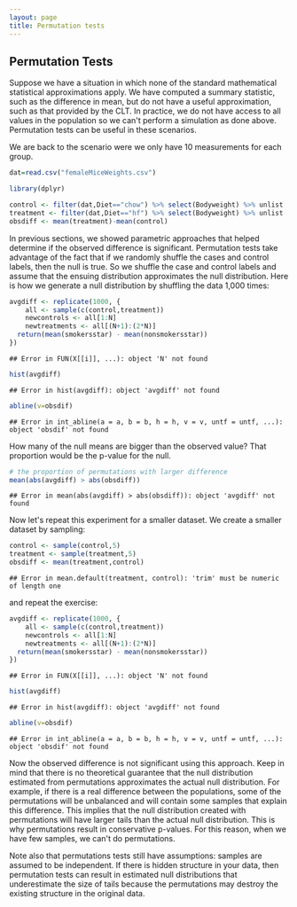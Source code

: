 ```yaml
---
layout: page
title: Permutation tests
---
```






## Permutation Tests
Suppose we have a situation in which none of the standard mathematical statistical approximations apply. We have computed a summary statistic, such as the difference in mean, but do not have a useful approximation, such as that provided by the CLT. In practice, we do not have access to all values in the population so we can't perform a simulation as done above. Permutation tests can be useful in these scenarios. 

We are back to the scenario were we only have 10 measurements for each group.


```r
dat=read.csv("femaleMiceWeights.csv")

library(dplyr)

control <- filter(dat,Diet=="chow") %>% select(Bodyweight) %>% unlist
treatment <- filter(dat,Diet=="hf") %>% select(Bodyweight) %>% unlist
obsdiff <- mean(treatment)-mean(control)
```

In previous sections, we showed parametric approaches that helped determine if the observed difference is significant. Permutation tests take advantage of the fact that if we randomly shuffle the cases and control labels, then the null is true. So we shuffle the case and control labels and assume that the ensuing distribution approximates the null distribution. Here is how we generate a null distribution by shuffling the data 1,000 times:


```r
avgdiff <- replicate(1000, {
    all <- sample(c(control,treatment))
    newcontrols <- all[1:N]
    newtreatments <- all[(N+1):(2*N)]
  return(mean(smokersstar) - mean(nonsmokersstar))
})
```

```
## Error in FUN(X[[i]], ...): object 'N' not found
```

```r
hist(avgdiff)
```

```
## Error in hist(avgdiff): object 'avgdiff' not found
```

```r
abline(v=obsdif)
```

```
## Error in int_abline(a = a, b = b, h = h, v = v, untf = untf, ...): object 'obsdif' not found
```

How many of the null means are bigger than the observed value? That proportion would be the p-value for the null.


```r
# the proportion of permutations with larger difference
mean(abs(avgdiff) > abs(obsdiff))
```

```
## Error in mean(abs(avgdiff) > abs(obsdiff)): object 'avgdiff' not found
```

Now let's repeat this experiment for a smaller dataset. We create a smaller dataset by sampling:


```r
control <- sample(control,5)
treatment <- sample(treatment,5)
obsdiff <- mean(treatment,control)
```

```
## Error in mean.default(treatment, control): 'trim' must be numeric of length one
```
and repeat the exercise:



```r
avgdiff <- replicate(1000, {
    all <- sample(c(control,treatment))
    newcontrols <- all[1:N]
    newtreatments <- all[(N+1):(2*N)]
  return(mean(smokersstar) - mean(nonsmokersstar))
})
```

```
## Error in FUN(X[[i]], ...): object 'N' not found
```

```r
hist(avgdiff)
```

```
## Error in hist(avgdiff): object 'avgdiff' not found
```

```r
abline(v=obsdif)
```

```
## Error in int_abline(a = a, b = b, h = h, v = v, untf = untf, ...): object 'obsdif' not found
```

Now the observed difference is not significant using this approach. Keep in mind that there is no theoretical guarantee that the null distribution estimated from permutations approximates the actual null distribution. For example, if there is a real difference between the populations, some of the permutations will be unbalanced and will contain some samples that explain this difference. This implies that the null distribution created with permutations will have larger tails than the actual null distribution. This is why permutations result in conservative p-values. For this reason, when we have few samples, we can't do permutations. 

Note also that permutations tests still have assumptions: samples are assumed to be independent. If there is hidden structure in your data, then permutation tests can result in estimated null distributions that underestimate the size of tails because the permutations may destroy the existing structure in the original data.


